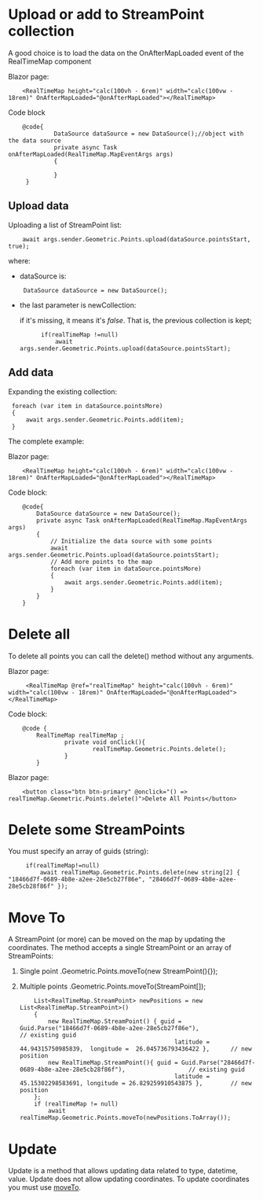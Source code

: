 # Upload or add to StreamPoint collection

A good choice is to load the data on the OnAfterMapLoaded event of the RealTimeMap component

Blazor page:

        <RealTimeMap height="calc(100vh - 6rem)" width="calc(100vw - 18rem)" OnAfterMapLoaded="@onAfterMapLoaded"></RealTimeMap>

Code block

        @code{
                 DataSource dataSource = new DataSource();//object with the data source
                 private async Task onAfterMapLoaded(RealTimeMap.MapEventArgs args)
                 {
                            
                 }
         }


## Upload data

Uploading a list of StreamPoint list:

        await args.sender.Geometric.Points.upload(dataSource.pointsStart, true);


where:

- dataSource is:

       DataSource dataSource = new DataSource();

- the last parameter is newCollection:
  
  if it's missing, it means it's _false_. That is, the previous collection is kept;

            if(realTimeMap !=null)
                await args.sender.Geometric.Points.upload(dataSource.pointsStart);

## Add data

Expanding the existing collection:

     foreach (var item in dataSource.pointsMore)
     {
         await args.sender.Geometric.Points.add(item);
     }


The complete example:

Blazor page:

        <RealTimeMap height="calc(100vh - 6rem)" width="calc(100vw - 18rem)" OnAfterMapLoaded="@onAfterMapLoaded"></RealTimeMap>

Code block:

        @code{
            DataSource dataSource = new DataSource();
            private async Task onAfterMapLoaded(RealTimeMap.MapEventArgs args)
            {
                // Initialize the data source with some points
                await args.sender.Geometric.Points.upload(dataSource.pointsStart);
                // Add more points to the map
                foreach (var item in dataSource.pointsMore)
                {
                    await args.sender.Geometric.Points.add(item);
                }
            }
        }

# Delete all 

To delete all points you can call the delete() method without any arguments.

Blazor page:

         <RealTimeMap @ref="realTimeMap" height="calc(100vh - 6rem)" width="calc(100vw - 18rem)" OnAfterMapLoaded="@onAfterMapLoaded"></RealTimeMap>

Code block:

        @code {
            RealTimeMap realTimeMap ;
                    private void onClick(){
                            realTimeMap.Geometric.Points.delete();
                    }
            }

Blazor page:

        <button class="btn btn-primary" @onclick="() => realTimeMap.Geometric.Points.delete()">Delete All Points</button>

# Delete some StreamPoints

You must specify an array of guids (string):

         if(realTimeMap!=null)
             await realTimeMap.Geometric.Points.delete(new string[2] { "18466d7f-0689-4b8e-a2ee-28e5cb27f86e", "28466d7f-0689-4b8e-a2ee-28e5cb28f86f" });

# Move To

A StreamPoint (or more) can be moved on the map by updating the coordinates. The method accepts a single StreamPoint or an array of StreamPoints:

1. Single point .Geometric.Points.moveTo(new StreamPoint(){});
2. Multiple points .Geometric.Points.moveTo(StreamPoint[]);



           List<RealTimeMap.StreamPoint> newPositions = new List<RealTimeMap.StreamPoint>()
           {
               new RealTimeMap.StreamPoint() { guid = Guid.Parse("18466d7f-0689-4b8e-a2ee-28e5cb27f86e"),                 // existing guid
                                                   latitude = 44.94315750985839,  longitude =  26.045736793436422 },      // new position
               new RealTimeMap.StreamPoint(){ guid = Guid.Parse("28466d7f-0689-4b8e-a2ee-28e5cb28f86f"),                  // existing guid               
                                                   latitude = 45.15302298583691, longitude = 26.829259910543875 },        // new position
           };
           if (realTimeMap != null)
               await realTimeMap.Geometric.Points.moveTo(newPositions.ToArray());

# Update

Update is a method that allows updating data related to type, datetime, value. Update does not allow updating coordinates. To update coordinates you must use [moveTo](#move_to).
